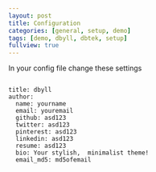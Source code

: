 ```yaml
---
layout: post
title: Configuration
categories: [general, setup, demo]
tags: [demo, dbyll, dbtek, setup]
fullview: true
---
```


In your config file change these settings
<pre>
<code>
title: dbyll
author:
  name: yourname
  email: youremail
  github: asd123
  twitter: asd123
  pinterest: asd123
  linkedin: asd123
  resume: asd123
  bio: Your stylish,  minimalist theme!
  email_md5: md5ofemail
</code>
</pre>
